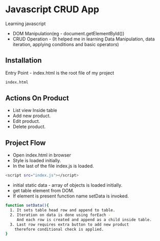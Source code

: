# Javascript CRUD App

Learning javascript
 - DOM Manipulation(eg - document.getElementById())
 - CRUD Operation - (It helped me in learning Data Manipulation, data
   iteration, applying conditions and basic operators)

## Installation

Entry Point - index.html is the root file of my project

```bash
index.html
```
## Actions On Product
 - List view Inside table
 - Add new product.
 - Edit product.
 - Delete product.

## Project Flow

- Open index.html in browser
- Style is loaded initially.
- In the last of the file index.js is loaded.
```bash
<script src="index.js"></script>
```
- initial static data - array of objects is loaded initially.
- get table element from DOM.
- If element is present function name setData is invoked.

```bash
function setData(){
  1. It sets table head row and append to table.
  2. Iteration on data is done using forEach -
     And each row is created and append as a child inside table.
  3. Last row requires extra button to add new product
    therefore conditional check is applied.
}
```

